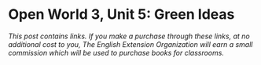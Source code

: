# Open World 3, Unit 5: Green Ideas
*This post contains links. If you make a purchase through these links, at no additional cost to you, The English Extension Organization will earn a small commission which will be used to purchase books for classrooms.*

<!--stackedit_data:
eyJoaXN0b3J5IjpbMTAzODg2MzA2MV19
-->